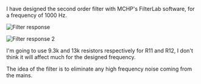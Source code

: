 I have designed the second order filter with MCHP's FilterLab software, for a frequency of 1000 Hz.

![Filter response](https://pbs.twimg.com/media/Fv2lT8oacAIRsSk?format=png&name=large)

![Filter response 2](https://pbs.twimg.com/media/Fv2lXHbaQAIC3HV?format=png&name=900x900)

I'm going to use 9.3k and 13k resistors respectively for R11 and R12, I don't think it will affect much for the designed frequency.

The idea of ​​the filter is to eliminate any high frequency noise coming from the mains.
